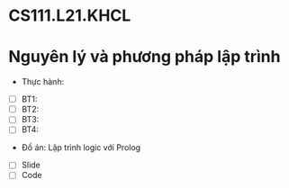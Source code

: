 # CS111.L21.KHCL
# Nguyên lý và phương pháp lập trình

- Thực hành:
- [ ] BT1: 
- [ ] BT2:
- [ ] BT3:
- [ ] BT4:

- Đồ án: Lập trình logic với Prolog
- [ ] Slide
- [ ] Code
